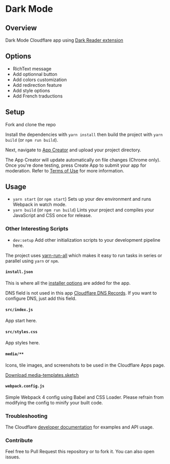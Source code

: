 # Dark Mode

## Overview

Dark Mode Cloudflare app using [Dark Reader extension](https://github.com/darkreader/darkreader)

## Options

* RichText message
* Add optionnal button
* Add colors customization
* Add redirection feature
* Add style options
* Add French traductions

## Setup

Fork and clone the repo

Install the dependencies with `yarn install` then build the project with `yarn build` (or `npm run build`).

Next, navigate to [App Creator](https://www.cloudflare.com/apps/developer/app-creator) and upload your project directory.

The App Creator will update automatically on file changes (Chrome only). Once you're done testing, press Create App to submit your app for moderation. Refer to [Terms of Use](https://www.cloudflare.com/apps/developer/docs/resources/terms-of-use) for more information.

## Usage

* `yarn start` (or `npm start`) Sets up your dev environment and runs Webpack in watch mode.
* `yarn build` (or `npm run build`) Lints your project and compiles your JavaScript and CSS once for release.

### Other Interesting Scripts

* `dev:setup` Add other initialization scripts to your development pipeline here.

The project uses [yarn-run-all](https://www.npmjs.com/package/yarn-run-all) which makes it easy to run tasks in series or parallel using `yarn` or `npm`.

#### `install.json`

This is where all the [installer options](https://www.cloudflare.com/apps/developer/docs/install-json) are added for the app.

DNS field is not used in this app [Cloudflare DNS Records](https://api.cloudflare.com/#dns-records-for-a-zone-properties). If you want to configure DNS, just add this field.

#### `src/index.js`

App start here.

#### `src/styles.css`

App styles here.

#### `media/**`

Icons, tile images, and screenshots to be used in the Cloudflare Apps page.

[Download media-templates.sketch](https://github.com/CloudflareApps/MediaTemplates/raw/master/media-templates.sketch)

#### `webpack.config.js`

Simple Webpack 4 config using Babel and CSS Loader. Please refrain from modifying the config to minify your built code.

### Troubleshooting

The Cloudflare [developer documentation](https://www.cloudflare.com/apps/developer/docs/getting-started) for examples and API usage.

### Contribute

Feel free to Pull Request this repository or to fork it. You can also open issues.
